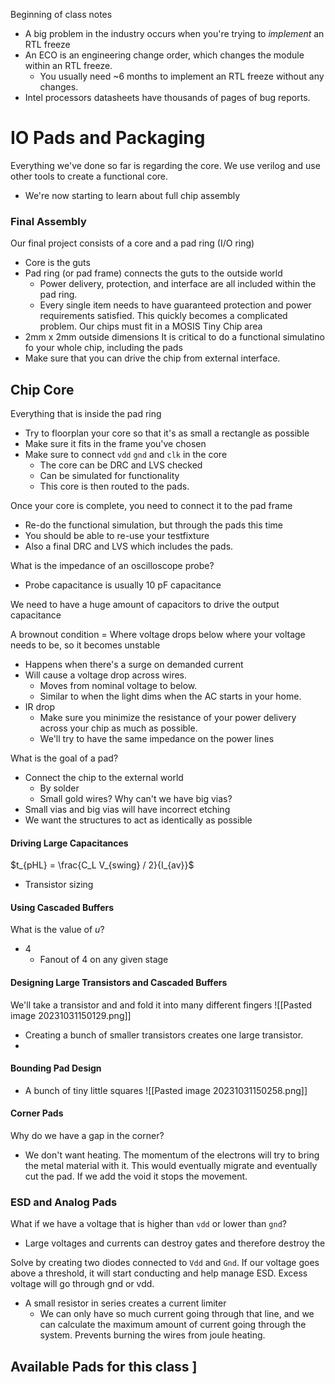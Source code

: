 Beginning of class notes
- A big problem in the industry occurs when you're trying to *implement* an RTL freeze
- An ECO is an engineering change order, which changes the module within an RTL freeze.
	- You usually need ~6 months to implement an RTL freeze without any changes. 
- Intel processors datasheets have thousands of pages of bug reports.

# IO Pads and Packaging
Everything we've done so far is regarding the core. We use verilog and use other tools to create a functional core.
- We're now starting to learn about full chip assembly


### Final Assembly
Our final project consists of a core and a pad ring (I/O ring)
- Core is the guts
- Pad ring (or pad frame) connects the guts to the outside world
	- Power delivery, protection, and interface are all included within the pad ring. 
	- Every single item needs to have guaranteed protection and power requirements satisfied. This quickly becomes a complicated problem.
Our chips must fit in a MOSIS Tiny Chip area
- 2mm x 2mm outside dimensions
It is critical to do a functional simulatino fo your whole chip, including the pads
- Make sure that you can drive the chip from external interface.

## Chip Core
Everything that is inside the pad ring
- Try to floorplan your core so that it's as small a rectangle as possible
- Make sure it fits in the frame you've chosen
- Make sure to connect `vdd` `gnd` and `clk` in the core
	- The core can be DRC and LVS checked
	- Can be simulated for functionality
	- This core is then routed to the pads. 

Once your core is complete, you need to connect it to the pad frame
- Re-do the functional simulation, but through the pads this time
- You should be able to re-use your testfixture
- Also a final DRC and LVS which includes the pads. 

What is the impedance of an oscilloscope probe?
- Probe capacitance is usually 10 pF capacitance

We need to have a huge amount of capacitors to drive the output capacitance

A brownout condition = Where voltage drops below where your voltage needs to be, so it becomes unstable
- Happens when there's a surge on demanded current
- Will cause a voltage drop across wires.
	- Moves from nominal voltage to below. 
	- Similar to when the light dims when the AC starts in your home. 
- IR drop
	- Make sure you minimize the resistance of your power delivery across your chip as much as possible. 
	- We'll try to have the same impedance on the power lines
 
 
 What is the goal of a pad?
- Connect the chip to the external world
	- By solder
	- Small gold wires?
Why can't we have big vias?
- Small vias and big vias will have incorrect etching
- We want the structures to act as identically as possible

#### Driving Large Capacitances
$t_{pHL} = \frac{C_L V_{swing} / 2}{I_{av}}$
- Transistor sizing
#### Using Cascaded Buffers
What is the value of *u*?
- 4
	- Fanout of 4 on any given stage
#### Designing Large Transistors and Cascaded Buffers
We'll take a transistor and and fold it into many different fingers
![[Pasted image 20231031150129.png]]
- Creating a bunch of smaller transistors creates one large transistor. 
- 


#### Bounding Pad Design
- A bunch of tiny little squares
![[Pasted image 20231031150258.png]]

#### Corner Pads
Why do we have a gap in the corner?
- We don't want heating.
The momentum of the electrons will try to bring the metal material with it. This would eventually migrate and eventually cut the pad. If we add the void it stops the movement.

### ESD and Analog Pads
What if we have a voltage that is higher than `vdd` or lower than `gnd`?
- Large voltages and currents can destroy gates and therefore destroy the 

Solve by creating two diodes connected to `Vdd` and `Gnd`. If our voltage goes above a threshold, it will start conducting and help manage ESD. Excess voltage will go through gnd or vdd.
- A small resistor in series creates a current limiter
	- We can only have so much current going through that line, and we can calculate the maximum amount of current going through the system. Prevents burning the wires from joule heating.

## Available Pads for this class ]
